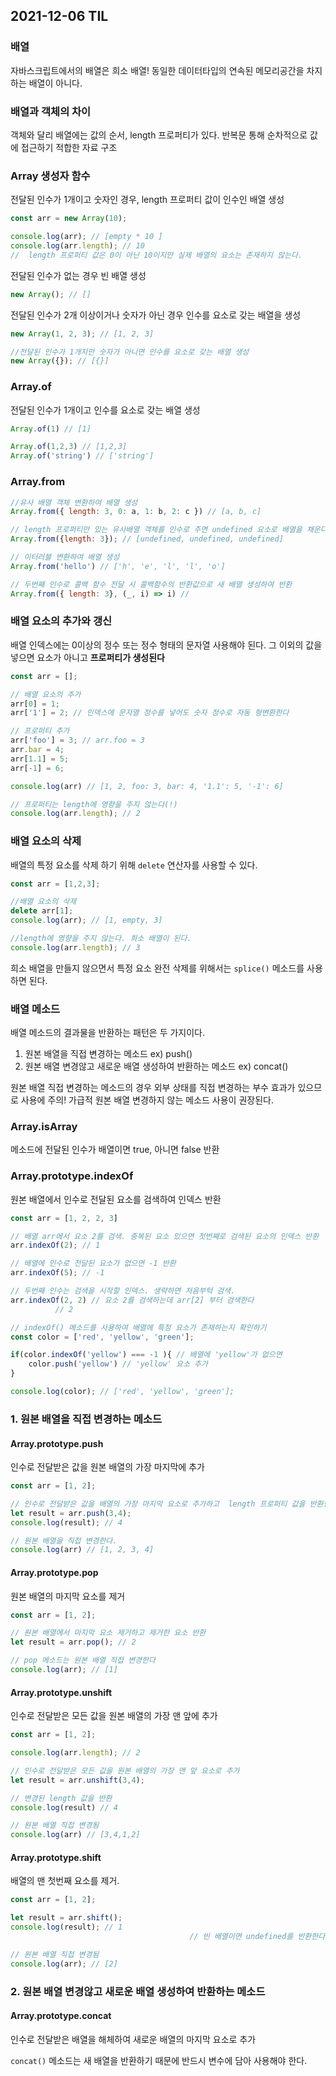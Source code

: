 ## 2021-12-06 TIL

### 배열
자바스크립트에서의 배열은 희소 배열! 동일한 데이터타입의 연속된 메모리공간을 차지하는 배열이 아니다. 

### 배열과 객체의 차이
객체와 달리 배열에는 값의 순서, length 프로퍼티가 있다. 반복문 통해 순차적으로 값에 접근하기 적합한 자료 구조

### Array 생성자 함수

전달된 인수가 1개이고 숫자인 경우, length 프로퍼티 값이 인수인 배열 생성
```jsx
const arr = new Array(10);

console.log(arr); // [empty * 10 ]
console.log(arr.length); // 10
//  length 프로퍼티 값은 0이 아닌 10이지만 실제 배열의 요소는 존재하지 않는다.
```

전달된 인수가 없는 경우 빈 배열 생성
```jsx
new Array(); // []
```

전달된 인수가 2개 이상이거나 숫자가 아닌 경우 인수를 요소로 갖는 배열을 생성
```jsx
new Array(1, 2, 3); // [1, 2, 3]

//전달된 인수가 1개지만 숫자가 아니면 인수를 요소로 갖는 배열 생성
new Array({}); // [{}]
```

### Array.of

전달된 인수가 1개이고 인수를 요소로 갖는 배열 생성

```jsx
Array.of(1) // [1]

Array.of(1,2,3) // [1,2,3]
Array.of('string') // ['string']
```

### Array.from

```jsx
//유사 배열 객체 변환하여 배열 생성
Array.from({ length: 3, 0: a, 1: b, 2: c }) // [a, b, c]

// length 프로퍼티만 있는 유사배열 객체를 인수로 주면 undefined 요소로 배열을 채운다
Array.from({length: 3}); // [undefined, undefined, undefined]

// 이터러블 변환하여 배열 생성
Array.from('hello') // ['h', 'e', 'l', 'l', 'o']

// 두번째 인수로 콜백 함수 전달 시 콜백함수의 반환값으로 새 배열 생성하여 반환
Array.from({ length: 3}, (_, i) => i) // 
```

### 배열 요소의 추가와 갱신

배열 인덱스에는 0이상의 정수 또는 정수 형태의 문자열 사용해야 된다. 그 이외의 값을 넣으면 요소가 아니고 **프로퍼티가 생성된다**

```jsx
const arr = [];

// 배열 요소의 추가
arr[0] = 1;
arr['1'] = 2; // 인덱스에 문자열 정수를 넣어도 숫자 정수로 자동 형변환한다

// 프로퍼티 추가
arr['foo'] = 3; // arr.foo = 3
arr.bar = 4;
arr[1.1] = 5;
arr[-1] = 6;

console.log(arr) // [1, 2, foo: 3, bar: 4, '1.1': 5, '-1': 6]

// 프로퍼티는 length에 영향을 주지 않는다(!)
console.log(arr.length); // 2
```

### 배열 요소의 삭제

배열의 특정 요소를 삭제 하기 위해 `delete` 연산자를 사용할 수 있다.

```jsx
const arr = [1,2,3];

//배열 요소의 삭제
delete arr[1];
console.log(arr); // [1, empty, 3]

//length에 영향을 주지 않는다. 희소 배열이 된다.
console.log(arr.length); // 3
```

희소 배열을 만들지 않으면서 특정 요소 완전 삭제를 위해서는 `splice()` 메소드를 사용하면 된다.

### 배열 메소드

배열 메소드의 결과물을 반환하는 패턴은 두 가지이다.

 1. 원본 배열을 직접 변경하는 메소드 ex) push()
 2. 원본 배열 변경않고 새로운 배열 생성하여 반환하는 메소드 ex) concat()

원본 배열 직접 변경하는 메소드의 경우 외부 상태를 직접 변경하는 부수 효과가 있으므로 사용에 주의! 가급적 원본 배열 변경하지 않는 메소드 사용이 권장된다.

### Array.isArray

메소드에 전달된 인수가 배열이면 true, 아니면 false 반환

### Array.prototype.indexOf

원본 배열에서 인수로 전달된 요소를 검색하여 인덱스 반환

```jsx
const arr = [1, 2, 2, 3]

// 배열 arr에서 요소 2를 검색. 중복된 요소 있으면 첫번째로 검색된 요소의 인덱스 반환
arr.indexOf(2); // 1

// 배열에 인수로 전달된 요소가 없으면 -1 반환
arr.indexOf(5); // -1

// 두번째 인수는 검색을 시작할 인덱스. 생략하면 처음부턱 검색.
arr.indexOf(2, 2) // 요소 2를 검색하는데 arr[2] 부터 검색한다
		  // 2
```

```jsx
// indexOf() 메소드를 사용하여 배열에 특정 요소가 존재하는지 확인하기
const color = ['red', 'yellow', 'green'];

if(color.indexOf('yellow') === -1 ){ // 배열에 'yellow'가 없으면 
	color.push('yellow') // 'yellow' 요소 추가
}

console.log(color); // ['red', 'yellow', 'green'];
```

### 1. 원본 배열을 직접 변경하는 메소드
#### Array.prototype.push

인수로 전달받은 값을 원본 배열의 가장 마지막에 추가

```jsx
const arr = [1, 2];

// 인수로 전달받은 값을 배열의 가장 마지막 요소로 추가하고  length 프로퍼티 값을 반환한다.
let result = arr.push(3,4);
console.log(result); // 4

// 원본 배열을 직접 변경한다.
console.log(arr) // [1, 2, 3, 4]
```

#### Array.prototype.pop

원본 배열의 마지막 요소를 제거

```jsx
const arr = [1, 2];

// 원본 배열에서 마지막 요소 제거하고 제거한 요소 반환
let result = arr.pop(); // 2

// pop 메소드는 원본 배열 직접 변경한다
console.log(arr); // [1]
```

#### Array.prototype.unshift

인수로 전달받은 모든 값을 원본 배열의 가장 맨 앞에 추가

```jsx
const arr = [1, 2];

console.log(arr.length); // 2

// 인수로 전달받은 모든 값을 원본 배열의 가장 맨 앞 요소로 추가
let result = arr.unshift(3,4);

// 변경된 length 값을 반환
console.log(result) // 4

// 원본 배열 직접 변경됨
console.log(arr) // [3,4,1,2]
```

#### Array.prototype.shift

배열의 맨 첫번째 요소를 제거. 

```jsx
const arr = [1, 2];

let result = arr.shift();
console.log(result); // 1
										// 빈 배열이면 undefined를 반환한다

// 원본 배열 직접 변경됨
console.log(arr); // [2]
```

### 2. 원본 배열 변경않고 새로운 배열 생성하여 반환하는 메소드

#### Array.prototype.concat

인수로 전달받은 배열을 해체하여 새로운 배열의 마지막 요소로 추가

`concat()` 메소드는 새 배열을 반환하기 때문에 반드시 변수에 담아 사용해야 한다.